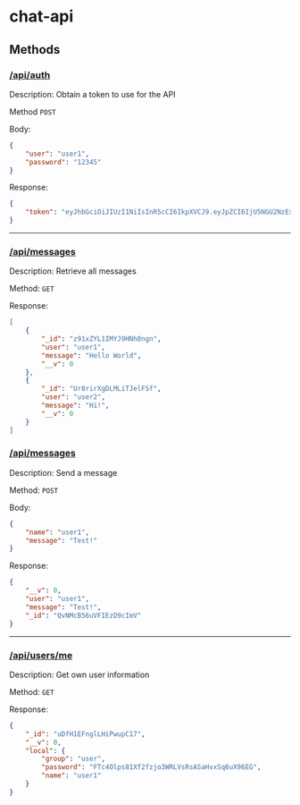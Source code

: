 # chat-api

## Methods

### [/api/auth](#)

Description: Obtain a token to use for the API

Method `POST`

Body:
```json
{
	"user": "user1",
	"password": "12345"
}
```

Response:
```json
{
    "token": "eyJhbGciOiJIUzI1NiIsInR5cCI6IkpXVCJ9.eyJpZCI6IjU5NGU2NzExYzAzYWQzMDAxMTZjNzJkYyIsIml"
}

```
---

### [/api/messages](#)

Description: Retrieve all messages

Method: `GET`

Response:
```json
[
    {
        "_id": "z91xZYL1IMYJ9HNh8ngn",
        "user": "user1",
        "message": "Hello World",
        "__v": 0
    },
    {
        "_id": "Ur8rirXgDLMLiTJelFSf",
        "user": "user2",
        "message": "Hi!",
        "__v": 0
    }
]

```


### [/api/messages](#)

Description: Send a message

Method: `POST`

Body: 
```json
{
	"name": "user1", 
	"message": "Test!" 
}
```

Response:
```json
{
    "__v": 0,
    "user": "user1",
    "message": "Test!",
    "_id": "QvNMcB56uVFIEzD9cImV"
}

```

---

### [/api/users/me](#)

Description: Get own user information

Method: `GET`

Response:
```json
{
    "_id": "uDfH1EFnglLHiPwupC17",
    "__v": 0,
    "local": {
        "group": "user",
        "password": "FTc4Olps81Xf2fzjo3WRLVsRsASaHvxSq6uX96EG",
        "name": "user1"
    }
}
```